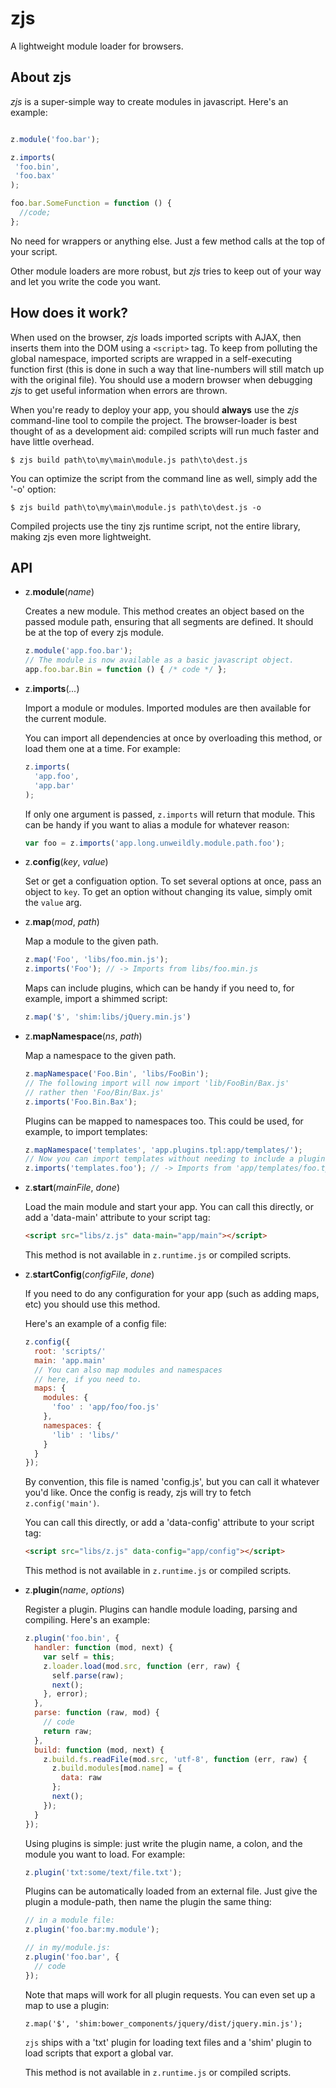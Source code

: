 zjs
===
A lightweight module loader for browsers.

About zjs
---------
*zjs* is a super-simple way to create modules in javascript. Here's an example:

```js

z.module('foo.bar');

z.imports(
 'foo.bin',
 'foo.bax'
);

foo.bar.SomeFunction = function () {
  //code;
};

```

No need for wrappers or anything else. Just a few method calls at the top of your
script.

Other module loaders are more robust, but *zjs* tries to keep out of your way and let you
write the code you want.


How does it work?
-----------------
When used on the browser, *zjs* loads imported scripts with AJAX, then inserts them into the DOM using a `<script>` tag.
To keep from polluting the global namespace, imported scripts are wrapped in a self-executing function first (this is done
in such a way that line-numbers will still match up with the original file). You should use a modern browser when debugging
*zjs* to get useful information when errors are thrown.

When you're ready to deploy your app, you should **always** use the *zjs* command-line tool to compile the project.
The browser-loader is best thought of as a development aid: compiled scripts will run much faster and have little overhead.

```
$ zjs build path\to\my\main\module.js path\to\dest.js
```

You can optimize the script from the command line as well, simply add the '-o' option:

```
$ zjs build path\to\my\main\module.js path\to\dest.js -o
```

Compiled projects use the tiny zjs runtime script, not the entire library, making zjs even more lightweight.

API 
---

- z.__module__(*name*)

  Creates a new module. This method creates an object based on
  the passed module path, ensuring that all segments are defined.
  It should be at the top of every zjs module.

  ```javascript 
  z.module('app.foo.bar');
  // The module is now available as a basic javascript object.
  app.foo.bar.Bin = function () { /* code */ };
  ```

- z.__imports__(*...*)

  Import a module or modules. Imported modules are then available for the
  current module.

  You can import all dependencies at once by overloading this method, or
  load them one at a time. For example:

  ```javascript
  z.imports(
    'app.foo',
    'app.bar'
  );
  ```

  If only one argument is passed, `z.imports` will return that module. This
  can be handy if you want to alias a module for whatever reason:

  ```javascript
  var foo = z.imports('app.long.unweildly.module.path.foo');
  ```

- z.__config__(*key*, *value*)

  Set or get a configuation option. To set several options
  at once, pass an object to `key`. To get an option without
  changing its value, simply omit the `value` arg.

- z.__map__(*mod*, *path*)
  
  Map a module to the given path.
  
  ```javascript
  z.map('Foo', 'libs/foo.min.js');
  z.imports('Foo'); // -> Imports from libs/foo.min.js
  ```

  Maps can include plugins, which can be handy if you need to, for example,
  import a shimmed script:
  
  ```javascript
  z.map('$', 'shim:libs/jQuery.min.js')
  ```

- z.__mapNamespace__(*ns*, *path*)

  Map a namespace to the given path.

  ```javascript
  z.mapNamespace('Foo.Bin', 'libs/FooBin');
  // The following import will now import 'lib/FooBin/Bax.js'
  // rather then 'Foo/Bin/Bax.js'
  z.imports('Foo.Bin.Bax');
  ```

  Plugins can be mapped to namespaces too. This could be used, for example, to import templates:

  ```javascript
  z.mapNamespace('templates', 'app.plugins.tpl:app/templates/');
  // Now you can import templates without needing to include a plugin prefix:
  z.imports('templates.foo'); // -> Imports from 'app/templates/foo.tpl' using the 'app.plugins.tpl' plugin.
  ```

- z.__start__(*mainFile*, *done*)

  Load the main module and start your app. You can call this directly, or add a
  'data-main' attribute to your script tag:

  ```html
  <script src="libs/z.js" data-main="app/main"></script>
  ```

  This method is not available in `z.runtime.js` or compiled scripts.

- z.__startConfig__(*configFile*, *done*)
  
  If you need to do any configuration for your app (such as adding maps, etc)
  you should use this method. 

  Here's an example of a config file:

  ```javascript
  z.config({
    root: 'scripts/'
    main: 'app.main'
    // You can also map modules and namespaces
    // here, if you need to.
    maps: {
      modules: {
        'foo' : 'app/foo/foo.js'
      },
      namespaces: {
        'lib' : 'libs/'
      }
    }
  });
  ```

  By convention, this file is named 'config.js', but you can
  call it whatever you'd like. Once the config is ready, zjs 
  will try to fetch `z.config('main')`.

  You can call this directly, or add a 'data-config' attribute 
  to your script tag:

  ```html
  <script src="libs/z.js" data-config="app/config"></script>
  ``` 

  This method is not available in `z.runtime.js` or compiled scripts.

- z.__plugin__(*name*, *options*)

  Register a plugin. Plugins can handle module loading, parsing and
  compiling. Here's an example:

  ```javascript
  z.plugin('foo.bin', {
    handler: function (mod, next) {
      var self = this;
      z.loader.load(mod.src, function (err, raw) {
        self.parse(raw);
        next();
      }, error);
    },
    parse: function (raw, mod) {
      // code
      return raw;
    },
    build: function (mod, next) {
      z.build.fs.readFile(mod.src, 'utf-8', function (err, raw) {
        z.build.modules[mod.name] = {
          data: raw
        };
        next();
      });
    }
  });
  ```

  Using plugins is simple: just write the plugin name, a colon, and the module
  you want to load. For example:

  ```javascript
  z.plugin('txt:some/text/file.txt');
  ```

  Plugins can be automatically loaded from an external file. Just give the plugin
  a module-path, then name the plugin the same thing:

  ```javascript
  // in a module file:
  z.plugin('foo.bar:my.module');

  // in my/module.js:
  z.plugin('foo.bar', {
    // code
  });
  ```

  Note that maps will work for all plugin requests. You can even set up a map to
  use a plugin:

  ```
  z.map('$', 'shim:bower_components/jquery/dist/jquery.min.js');
  ```

  `zjs` ships with a 'txt' plugin for loading text files and a 'shim' plugin to load scripts
  that export a global var.

  This method is not available in `z.runtime.js` or compiled scripts.
